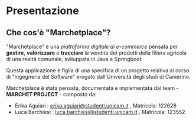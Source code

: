 # Presentazione
## Che cos'è "Marchetplace"?

"Marchetplace" è una *piattaforma digitale di e-commerce* pensata per **gestire**, **valorizzare** e **tracciare** la vendita dei prodotti della filiera agricola di una realtà comunale, sviluppata in Java e Springboot.

Questa applicazione è figlia di una specifica di un progetto relativa al corso di "Ingegneria del Software" erogato dall'Università degli studi di Camerino.

Marchetplace è stata pensata, documentata e implementata dal team - **MARCHET PROJECT** - composto da:
* Erika Aguiari : erika.aguiari@studenti.unicam.it , Matricola: 122628
* Luca Barchiesi : luca.barchiesi@studenti.unicam.it , Matricola: 123552
